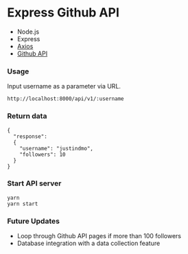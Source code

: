 # Express Github API

- Node.js
- Express
- [Axios](https://github.com/axios/axios)
- [Github API](https://developer.github.com/v3/)

### Usage

Input username as a parameter via URL.

```
http://localhost:8000/api/v1/:username
```

### Return data

```
{
  "response":
  {
    "username": "justindmo",
    "followers": 10
  }
}
```

### Start API server

```
yarn
yarn start
```

### Future Updates

- Loop through Github API pages if more than 100 followers
- Database integration with a data collection feature

